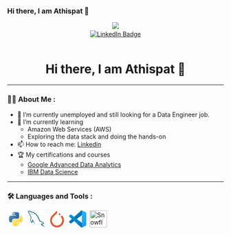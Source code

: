 ### Hi there, I am Athispat 👋

<!--
**atpluem/atpluem** is a ✨ _special_ ✨ repository because its `README.md` (this file) appears on your GitHub profile.

Here are some ideas to get you started:

- 🔭 I’m currently working on ...
- 🌱 I’m currently learning ...
- 👯 I’m looking to collaborate on ...
- 🤔 I’m looking for help with ...
- 💬 Ask me about ...
- 📫 How to reach me: ...
- 😄 Pronouns: ...
- ⚡ Fun fact: ...
-->
<div id="header" align="center">
  <img src="https://media.giphy.com/media/bGgsc5mWoryfgKBx1u/giphy.gif" width="100"/>
  <div id="badges">
    <a href="https://www.linkedin.com/in/athispat-p/">
      <img src="https://img.shields.io/badge/LinkedIn-blue?style=for-the-badge&logo=linkedin&logoColor=white" alt="LinkedIn Badge"/>
    </a>
  </div>
  <img src="https://komarev.com/ghpvc/?username=atpluem&style=flat-square&color=blue" alt=""/>
  <h1> Hi there, I am Athispat 👋 </h1>
</div>

---

### :man_technologist: About Me :

- 🔭 I’m currently unemployed and still looking for a Data Engineer job.
- 🌱 I’m currently learning
  - Amazon Web Services (AWS)
  - Exploring the data stack and doing the hands-on
- 📫 How to reach me: [Linkedin](https://www.linkedin.com/in/athispat-p/)
- 🏆 My certifications and courses
  - [Google Advanced Data Analytics](https://coursera.org/verify/professional-cert/TY93D9DR6FC9)
  - [IBM Data Science](https://coursera.org/verify/professional-cert/SR2X8CLFGWLN)

---

### :hammer_and_wrench: Languages and Tools :

<div>
  <img src="https://github.com/devicons/devicon/blob/master/icons/python/python-original.svg" title="Python" alt="Python" width="40" height="40"/>&nbsp;
  <img src="https://github.com/devicons/devicon/blob/master/icons/mysql/mysql-original.svg" title="MySQL" alt="MySQL" width="40" height="40"/>&nbsp;
  <img src="https://github.com/devicons/devicon/blob/master/icons/pytorch/pytorch-original.svg" title="PyTorch" alt="PyTorch" width="40" height="40"/>&nbsp;
  <img src="https://github.com/devicons/devicon/blob/master/icons/vscode/vscode-original.svg" title="VSCode" alt="VSCode" width="40" height="40"/>&nbsp;
  <img src="https://www.vectorlogo.zone/util/preview.html?image=/logos/snowflake/snowflake-icon.svg" title="Snowflake" **alt="Snowflake" width="40" height="40"/>
</div>
    
